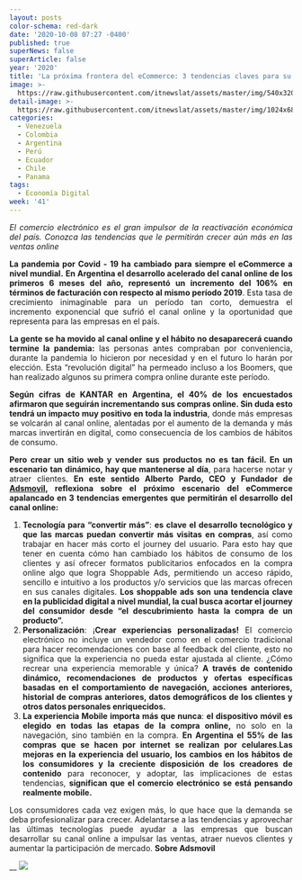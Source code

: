 ```yaml
---
layout: posts
color-schema: red-dark
date: '2020-10-08 07:27 -0400'
published: true
superNews: false
superArticle: false
year: '2020'
title: 'La próxima frontera del eCommerce: 3 tendencias claves para su crecimiento'
image: >-
  https://raw.githubusercontent.com/itnewslat/assets/master/img/540x320/Ecommerce-p.jpg
detail-image: >-
  https://raw.githubusercontent.com/itnewslat/assets/master/img/1024x680/Ecommerce-g.jpg
categories:
  - Venezuela
  - Colombia
  - Argentina
  - Perú
  - Ecuador
  - Chile
  - Panama
tags:
  - Economía Digital
week: '41'
---
```

<p style="text-align: justify;"><em>El comercio electrónico es el gran impulsor de la reactivación económica del país. Conozca las tendencias que le permitirán crecer aún más en las ventas online</em></p>
<p style="text-align: justify;"><strong>La pandemia por Covid - 19 ha cambiado para siempre el eCommerce a nivel mundial.</strong> <strong>En Argentina el desarrollo acelerado del canal online de los primeros 6 meses del año, representó un incremento del 106% en términos de facturación con respecto al mismo período 2019</strong>. Esta tasa de crecimiento inimaginable para un período tan corto, demuestra el incremento exponencial que sufrió el canal online y la oportunidad que representa para las empresas en el país.</p>
<p style="text-align: justify;"><strong>La gente se ha movido al canal online y el hábito no desaparecerá cuando termine la pandemia:</strong> las personas antes compraban por conveniencia, durante la pandemia lo hicieron por necesidad y en el futuro lo harán por elección. Esta “revolución digital” ha permeado incluso a los Boomers, que han realizado algunos su primera compra online durante este período.</p>
<p style="text-align: justify;"><strong>Según cifras de KANTAR en Argentina, el 40% de los encuestados afirmaron que seguirán incrementando sus compras online. Sin duda  esto tendrá un impacto muy positivo en toda la industria</strong>, donde más empresas se volcarán al canal online, alentadas por el aumento de la demanda y más marcas invertirán en digital, como consecuencia de los cambios de hábitos de consumo.</p>
<p style="text-align: justify;"><strong>Pero crear un sitio web y vender sus productos no es tan fácil. En un escenario tan dinámico, hay que mantenerse al día</strong>, para hacerse notar y atraer clientes. <strong>En este sentido Alberto Pardo, CEO y Fundador de </strong><a href="https://somosraku.us4.list-manage.com/track/click?u=9947b838995453af1bb6aaeea&amp;id=92b5471b43&amp;e=ce2678c4d7"><strong>Adsmovil</strong></a><strong>, reflexiona sobre el próximo escenario del eCommerce apalancado en 3 tendencias emergentes que permitirán el desarrollo del canal online:</strong></p>

<ol style="text-align: justify;">
	<li><strong>Tecnología para “convertir más”</strong>: <strong>es clave el desarrollo tecnológico y que las marcas puedan convertir más visitas en compras</strong>, así como trabajar en hacer más corto el journey del usuario. Para esto hay que tener en cuenta cómo han cambiado los hábitos de consumo de los clientes y así ofrecer formatos publicitarios enfocados en la compra online algo que logra Shoppable Ads, permitiendo un acceso rápido, sencillo e intuitivo a los productos y/o servicios que las marcas ofrecen en sus canales digitales. <strong>Los shoppable ads son una tendencia clave en la publicidad digital a nivel mundial, la cual busca acortar el journey del consumidor desde “el descubrimiento hasta la compra de un producto”. </strong></li>
	<li><strong>Personalización</strong>: ¡<strong>Crear experiencias personalizadas!</strong> El comercio electrónico no incluye un vendedor como en el comercio tradicional para hacer recomendaciones con base al feedback del cliente, esto no significa que la experiencia no pueda estar ajustada al cliente. ¿Cómo recrear una experiencia memorable y única? <strong>A través de contenido dinámico, recomendaciones de productos y ofertas específicas basadas en el comportamiento de navegación, acciones anteriores, historial de compras anteriores, datos demográficos de los clientes y otros datos personales enriquecidos.</strong></li>
	<li><strong>La experiencia Mobile importa más que nunca</strong>: <strong>el dispositivo móvil es elegido en todas las etapas de la compra online,</strong> no solo en la navegación, sino también en la compra. <strong>En Argentina el 55% de las compras que se hacen por internet se realizan por celulares</strong>.<strong>Las mejoras en la experiencia del usuario, los cambios en los hábitos de los consumidores y la creciente disposición de los creadores de contenido</strong> para reconocer, y adoptar, las implicaciones de estas tendencias, <strong>significan que el comercio electrónico se está pensando realmente mobile. </strong></li>
</ol>
<p style="text-align: justify;">Los consumidores cada vez exigen más, lo que hace que la demanda se deba profesionalizar para crecer. Adelantarse a las tendencias y aprovechar las últimas tecnologías puede ayudar a las empresas que buscan desarrollar su canal online a impulsar las ventas, atraer nuevos clientes y aumentar la participación de mercado.
<strong>Sobre Adsmovil</strong></p>__
<img src="https://tracker.metricool.com/c3po.jpg?hash=56f88a41e39ab42c063cc51676587a04"/>